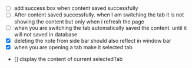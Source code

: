 ##
-[ ] add success box when content saved successfully
-[ ] After content saved successfully. when I am switching the tab it is not showing the content but only when i refresh the page
- [ ] when you are switching the tab automatically saved the content. until it will not saved in database
- [X] deleting the note from side bar should also reflect in window bar
- [X] when you are opening a tab make it selected tab
- [] display the content of current selectedTab
